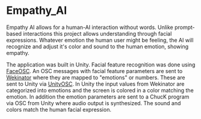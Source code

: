 # Empathy_AI
 Empathy AI allows for a human-AI interaction without words. Unlike prompt-based interactions this project allows understanding through facial expressions. Whatever emotion the human user might be feeling, the AI will recognize and adjust it's color and sound to the human emotion, showing empathy.
 
 The application was built in Unity. Facial feature recognition was done using [FaceOSC](https://github.com/kylemcdonald/ofxFaceTracker/releases/). An OSC messages with facial feature parameters are sent to [Wekinator](http://www.wekinator.org) where they are mapped to "emotions" or numbers. These are sent to Unity via [UnityOSC](https://thomasfredericks.github.io/UnityOSC/). In Unity the input values from Wekinator are categorized into emotions and the screen is colored in a color matching the emotion. In addition the emotion parameters are sent to a ChucK program via OSC from Unity where audio output is synthesized. The sound and colors match the human facial expression.
